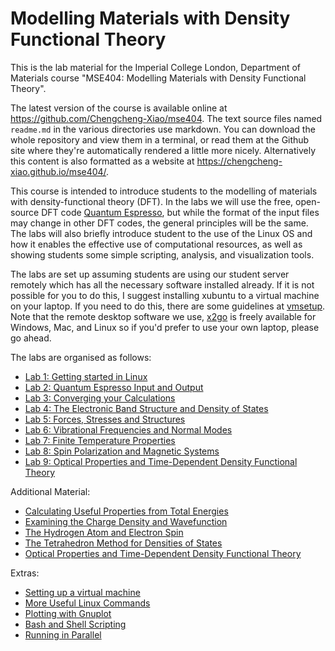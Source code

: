 Modelling Materials with Density Functional Theory
==================================================

This is the lab material for the Imperial College London, Department of
Materials course "MSE404: Modelling Materials with Density Functional
Theory".

The latest version of the course is available online at
<https://github.com/Chengcheng-Xiao/mse404>. The text source files named
``readme.md`` in the various directories use markdown. You can download the
whole repository and view them in a terminal, or read them at the Github site
where they're automatically rendered a little more nicely. Alternatively this
content is also formatted as a website at
<https://chengcheng-xiao.github.io/mse404/>.

This course is intended to introduce students to the modelling of materials
with density-functional theory (DFT). In the labs we will use the free,
open-source DFT code [Quantum Espresso](http://www.quantum-espresso.org/), but
while the format of the input files may change in other DFT codes, the general
principles will be the same. The labs will also briefly introduce student to
the use of the Linux OS and how it enables the effective use of computational
resources, as well as showing students some simple scripting, analysis, and
visualization tools.

The labs are set up assuming students are using our student server remotely
which has all the necessary software installed already. If it is not possible
for you to do this, I suggest installing xubuntu to a virtual machine on your
laptop. If you need to do this, there are some guidelines at
[vmsetup](labs/extras/misc/vmsetup/readme.md). Note that the remote desktop
software we use, [x2go](https://wiki.x2go.org) is freely available for Windows,
Mac, and Linux so if you'd prefer to use your own laptop, please go ahead.

The labs are organised as follows:

- [Lab 1: Getting started in Linux](labs/lab01/readme.md)
- [Lab 2: Quantum Espresso Input and Output](labs/lab02/readme.md)
- [Lab 3: Converging your Calculations](labs/lab03/readme.md)
- [Lab 4: The Electronic Band Structure and Density of
  States](labs/lab04/readme.md)
- [Lab 5: Forces, Stresses and Structures](labs/lab05/readme.md)
- [Lab 6: Vibrational Frequencies and Normal Modes](labs/lab06/readme.md)
- [Lab 7: Finite Temperature Properties](labs/lab07/readme.md)
- [Lab 8: Spin Polarization and Magnetic Systems](labs/lab08/readme.md)
- [Lab 9: Optical Properties and Time-Dependent Density Functional
  Theory](labs/lab09/readme.md) 

Additional Material:

- [Calculating Useful Properties from Total
  Energies](labs/extras/labs/using_total_energies/readme.md)
- [Examining the Charge Density and Wavefunction](labs/extras/labs/visualising_output/readme.md)
- [The Hydrogen Atom and Electron
  Spin](labs/extras/labs/hydrogen_atom/readme.md)
- [The Tetrahedron Method for Densities of
  States](labs/extras/labs/tetrahedron_method/readme.md)
- [Optical Properties and Time-Dependent Density Functional
  Theory](labs/extras/labs/tddft/readme.md)

Extras:

- [Setting up a virtual machine](labs/extras/misc/vmsetup/readme.md)
- [More Useful Linux Commands](labs/extras/misc/linuxcommands/readme.md)
- [Plotting with Gnuplot](labs/extras/misc/gnuplot/readme.md)
- [Bash and Shell Scripting](labs/extras/misc/shellscripting/readme.md)
- [Running in Parallel](labs/extras/labs/running_in_parallel/readme.md)
